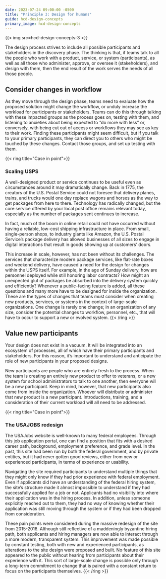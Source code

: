 ```yaml
---
date: 2023-07-24 09:00:00 -0500
title: "Principle 3: Design for humans"
guide: hcd-design-concepts
primary_image: hcd-design-concepts
---
```

{{< img src=hcd-design-concepts-3 >}}

The design process strives to include all possible participants and stakeholders in the discovery phase. The thinking is that, if teams talk to all the people who work with a product, service, or system (participants), as well as all those who administer, approve, or oversee it (stakeholders), and design with them, then the end result of the work serves the needs of all those people.


## Consider changes in workflow

As they move through the design phase, teams need to evaluate how the proposed solution might change the workflow, or unduly increase the workload for participants or stakeholders. Teams can do this through talking with these impacted groups as the process goes on, testing with them, and listening to anxieties about being expected to “do more with less” or, conversely, with being cut out of access or workflows they may see as key to their work. Finding these participants might seem difficult, but if you talk to your primary participants, they can direct you to others who might be touched by these changes. Contact those groups, and set up testing with them.

{{< ring title="Case in point">}}
### Scaling USPS

A well-designed product or service continues to be useful even as circumstances around it may dramatically change. Back in 1775, the creators of the U.S. Postal Service could not foresee that delivery planes, trains, and trucks would one day replace wagons and horses as the way to get packages from here to there. Technology has radically changed, but the core service offered by your local post office remains relevant today, especially as the number of packages sent continues to increase.

In fact, much of the boom in online retail could not have occurred without having a reliable, low-cost shipping infrastructure in place. From small, single-person shops, to industry giants like Amazon, the U.S. Postal Service’s package delivery has allowed businesses of all sizes to engage in digital interactions that result in goods showing up at customers’ doors. 

This increase in scale, however, has not been without its challenges. The services that characterize modern package services, like flat-rate boxes and weekend delivery, have caused a need for the design for changes within the USPS itself. For example, in the age of Sunday delivery, how are personnel deployed while still honoring labor contracts? How might an unexpected glut of packages be absorbed into the delivery system quickly and efficiently? Whenever a public-facing feature is added, all these questions and many more have to be designed for inside the organization. These are the types of changes that teams must consider when creating new products, services, or systems in the context of large-scale organizations. One change is rarely one change; in an organization of any size, consider the potential changes to workflow, personnel, etc., that will have to occur to support a new or evolved system.
{{< /ring >}}

## Value new participants

Your design does not exist in a vacuum. It will be integrated into an ecosystem of processes, all of which have their primary participants and stakeholders. For this reason, it’s important to understand and anticipate the role of new participants in your proposed designs.

New participants are people who are entirely fresh to the process. When the team is creating an entirely new product to offer to veterans, or a new system for school administrators to talk to one another, then everyone will be a new participant. Keep in mind, however, that new participants also come from inside the organization. Whoever will distribute or administer that new product is a new participant. Introductions, training, and a consideration of their current workload will all need to be addressed.

{{< ring title="Case in point">}}
### The USAJOBS redesign

The USAJobs website is well-known to many federal employees. Through this job application portal, one can find a position that fits with a desired career path, background, employment preference, and grade level. In the past, this site had been run by both the federal government, and by private entities, but it had never gotten good reviews, either from new or experienced participants, in terms of experience or usability.

Navigating the site required participants to understand multiple things that they might only know if they had prior experience with federal employment. Even if applicants did have an understanding of the federal hiring system, the site’s structure made it almost impossible to understand if they had successfully applied for a job or not. Applicants had no visibility into where their application was in the hiring process. In addition, unless someone explicitly reached out to them, they had no way of knowing whether their application was still moving through the system or if they had been dropped from consideration.

These pain points were considered during the massive redesign of the site from 2015-2018. Although still reflective of a maddeningly byzantine hiring path, both applicants and hiring managers are now able to interact through a more modern, transparent system. This improvement was made possible by constant testing, both with new and experienced participants, as alterations to the site design were proposed and built. No feature of this site appeared to the public without hearing from participants about their experience with it. This sort of large-scale change is possible only through a long-term commitment to change that is paired with a constant return to focus on the participants themselves.
{{< /ring >}}